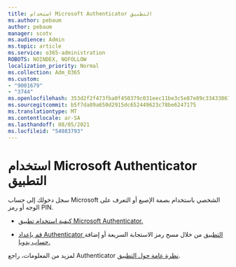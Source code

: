 ```yaml
---
title: استخدام Microsoft Authenticator التطبيق
ms.author: pebaum
author: pebaum
manager: scotv
ms.audience: Admin
ms.topic: article
ms.service: o365-administration
ROBOTS: NOINDEX, NOFOLLOW
localization_priority: Normal
ms.collection: Adm_O365
ms.custom:
- "9001679"
- "3744"
ms.openlocfilehash: 353d2f2f473fba0f450379c031eec11be3c5e87e89c33433867818c22090be79
ms.sourcegitcommit: b5f7da89a650d2915dc652449623c78be6247175
ms.translationtype: MT
ms.contentlocale: ar-SA
ms.lasthandoff: 08/05/2021
ms.locfileid: "54083793"
---
```

# <a name="using-the-microsoft-authenticator-app"></a>استخدام Microsoft Authenticator التطبيق

سجل دخولك إلى حساب Microsoft الشخصي باستخدام بصمة الإصبع أو التعرف على الوجه أو رمز PIN.

- [كيفية استخدام تطبيق Microsoft Authenticator.](https://support.microsoft.com/help/4026727/microsoft-account-how-to-use-the-microsoft-authenticator-app) 

- [قم بإعداد Authenticator التطبيق](https://docs.microsoft.com/azure/active-directory/user-help/security-info-setup-auth-app) من خلال مسح رمز الاستجابة السريعة أو إضافة [حساب يدويا.](https://docs.microsoft.com/azure/active-directory/user-help/user-help-auth-app-add-account-manual)  

لمزيد من المعلومات، راجع Authenticator [نظرة عامة حول التطبيق](https://docs.microsoft.com/azure/active-directory/user-help/user-help-auth-app-overview).
